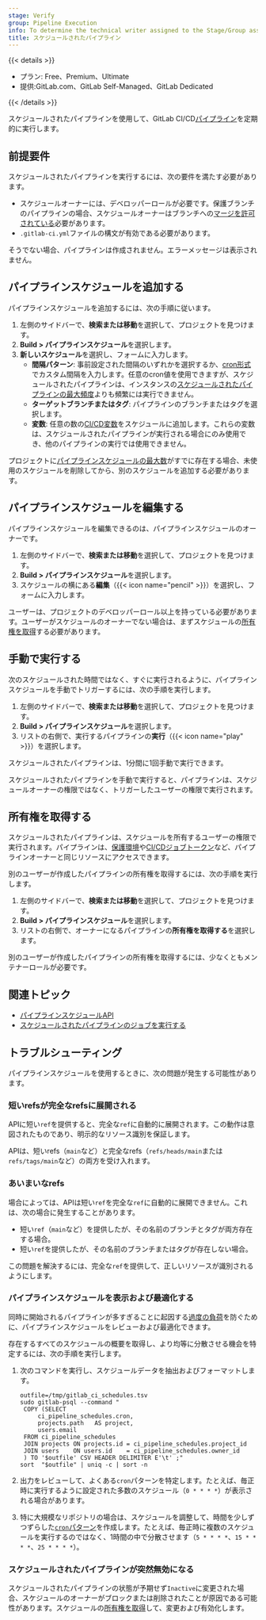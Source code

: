 ```yaml
---
stage: Verify
group: Pipeline Execution
info: To determine the technical writer assigned to the Stage/Group associated with this page, see https://handbook.gitlab.com/handbook/product/ux/technical-writing/#assignments
title: スケジュールされたパイプライン
---
```


{{< details >}}

- プラン: Free、Premium、Ultimate
- 提供:GitLab.com、GitLab Self-Managed、GitLab Dedicated

{{< /details >}}

スケジュールされたパイプラインを使用して、GitLab CI/CD[パイプライン](_index.md)を定期的に実行します。

## 前提要件

スケジュールされたパイプラインを実行するには、次の要件を満たす必要があります。

- スケジュールオーナーには、デベロッパーロールが必要です。保護ブランチのパイプラインの場合、スケジュールオーナーはブランチへの[マージを許可されている](../../user/project/repository/branches/protected.md#add-protection-to-existing-branches)必要があります。
- `.gitlab-ci.yml`ファイルの構文が有効である必要があります。

そうでない場合、パイプラインは作成されません。エラーメッセージは表示されません。

## パイプラインスケジュールを追加する

パイプラインスケジュールを追加するには、次の手順に従います。

1. 左側のサイドバーで、**検索または移動**を選択して、プロジェクトを見つけます。
1. **Build > パイプラインスケジュール**を選択します。
1. **新しいスケジュール**を選択し、フォームに入力します。
   - **間隔パターン**: 事前設定された間隔のいずれかを選択するか、[cron形式](../../topics/cron/_index.md)でカスタム間隔を入力します。任意のcron値を使用できますが、スケジュールされたパイプラインは、インスタンスの[スケジュールされたパイプラインの最大頻度](../../administration/cicd/_index.md#change-maximum-scheduled-pipeline-frequency)よりも頻繁には実行できません。
   - **ターゲットブランチまたはタグ**: パイプラインのブランチまたはタグを選択します。
   - **変数**: 任意の数の[CI/CD変数](../variables/_index.md)をスケジュールに追加します。これらの変数は、スケジュールされたパイプラインが実行される場合にのみ使用でき、他のパイプラインの実行では使用できません。

プロジェクトに[パイプラインスケジュールの最大数](../../administration/instance_limits.md#number-of-pipeline-schedules)がすでに存在する場合、未使用のスケジュールを削除してから、別のスケジュールを追加する必要があります。

## パイプラインスケジュールを編集する

パイプラインスケジュールを編集できるのは、パイプラインスケジュールのオーナーです。

1. 左側のサイドバーで、**検索または移動**を選択して、プロジェクトを見つけます。
1. **Build > パイプラインスケジュール**を選択します。
1. スケジュールの横にある**編集**（{{< icon name="pencil" >}}）を選択し、フォームに入力します。

ユーザーは、プロジェクトのデベロッパーロール以上を持っている必要があります。ユーザーがスケジュールのオーナーでない場合は、まずスケジュールの[所有権を取得](#take-ownership)する必要があります。

## 手動で実行する

次のスケジュールされた時間ではなく、すぐに実行されるように、パイプラインスケジュールを手動でトリガーするには、次の手順を実行します。

1. 左側のサイドバーで、**検索または移動**を選択して、プロジェクトを見つけます。
1. **Build > パイプラインスケジュール**を選択します。
1. リストの右側で、実行するパイプラインの**実行**（{{< icon name="play" >}}）を選択します。

スケジュールされたパイプラインは、1分間に1回手動で実行できます。

スケジュールされたパイプラインを手動で実行すると、パイプラインは、スケジュールオーナーの権限ではなく、トリガーしたユーザーの権限で実行されます。

## 所有権を取得する

スケジュールされたパイプラインは、スケジュールを所有するユーザーの権限で実行されます。パイプラインは、[保護環境](../environments/protected_environments.md)や[CI/CDジョブトークン](../jobs/ci_job_token.md)など、パイプラインオーナーと同じリソースにアクセスできます。

別のユーザーが作成したパイプラインの所有権を取得するには、次の手順を実行します。

1. 左側のサイドバーで、**検索または移動**を選択して、プロジェクトを見つけます。
1. **Build > パイプラインスケジュール**を選択します。
1. リストの右側で、オーナーになるパイプラインの**所有権を取得する**を選択します。

別のユーザーが作成したパイプラインの所有権を取得するには、少なくともメンテナーロールが必要です。

## 関連トピック

- [パイプラインスケジュールAPI](../../api/pipeline_schedules.md)
- [スケジュールされたパイプラインのジョブを実行する](../jobs/job_rules.md#run-jobs-for-scheduled-pipelines)

## トラブルシューティング

パイプラインスケジュールを使用するときに、次の問題が発生する可能性があります。

### 短いrefsが完全なrefsに展開される

APIに短い`ref`を提供すると、完全な`ref`に自動的に展開されます。この動作は意図されたものであり、明示的なリソース識別を保証します。

APIは、短いrefs（`main`など）と完全なrefs（`refs/heads/main`または`refs/tags/main`など）の両方を受け入れます。

### あいまいなrefs

場合によっては、APIは短い`ref`を完全な`ref`に自動的に展開できません。これは、次の場合に発生することがあります。

- 短い`ref`（`main`など）を提供したが、その名前のブランチとタグが両方存在する場合。
- 短い`ref`を提供したが、その名前のブランチまたはタグが存在しない場合。

この問題を解決するには、完全な`ref`を提供して、正しいリソースが識別されるようにします。

### パイプラインスケジュールを表示および最適化する

同時に開始されるパイプラインが多すぎることに起因する[過度の負荷](pipeline_efficiency.md)を防ぐために、パイプラインスケジュールをレビューおよび最適化できます。

存在するすべてのスケジュールの概要を取得し、より均等に分散させる機会を特定するには、次の手順を実行します。

1. 次のコマンドを実行し、スケジュールデータを抽出およびフォーマットします。

   ```shell
   outfile=/tmp/gitlab_ci_schedules.tsv
   sudo gitlab-psql --command "
    COPY (SELECT
        ci_pipeline_schedules.cron,
        projects.path   AS project,
        users.email
    FROM ci_pipeline_schedules
    JOIN projects ON projects.id = ci_pipeline_schedules.project_id
    JOIN users    ON users.id    = ci_pipeline_schedules.owner_id
    ) TO '$outfile' CSV HEADER DELIMITER E'\t' ;"
   sort  "$outfile" | uniq -c | sort -n
   ```

1. 出力をレビューして、よくある`cron`パターンを特定します。たとえば、毎正時に実行するように設定された多数のスケジュール（`0 * * * *`）が表示される場合があります。
1. 特に大規模なリポジトリの場合は、スケジュールを調整して、時間を少しずつずらした[`cron`パターン](../../topics/cron/_index.md#cron-syntax)を作成します。たとえば、毎正時に複数のスケジュールを実行するのではなく、1時間の中で分散させます（`5 * * * *`、`15 * * * *`、`25 * * * *`）。

### スケジュールされたパイプラインが突然無効になる

スケジュールされたパイプラインの状態が予期せず`Inactive`に変更された場合、スケジュールのオーナーがブロックまたは削除されたことが原因である可能性があります。スケジュールの[所有権を取得](#take-ownership)して、変更および有効化します。
